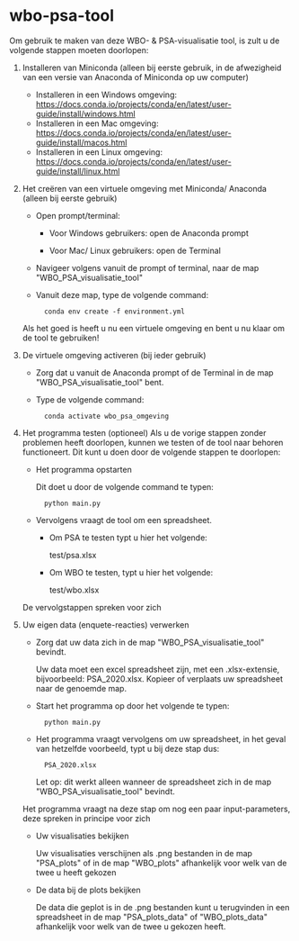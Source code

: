 # wbo-psa-tool
Om gebruik te maken van deze WBO- & PSA-visualisatie tool, is zult u de volgende stappen moeten doorlopen:


1) Installeren van Miniconda (alleen bij eerste gebruik, in de afwezigheid van een versie van Anaconda of Miniconda op uw computer)
	- Installeren in een Windows omgeving: https://docs.conda.io/projects/conda/en/latest/user-guide/install/windows.html
	- Installeren in een Mac omgeving: https://docs.conda.io/projects/conda/en/latest/user-guide/install/macos.html
	- Installeren in een Linux omgeving: https://docs.conda.io/projects/conda/en/latest/user-guide/install/linux.html
	
	
2) Het creëren van een virtuele omgeving met Miniconda/ Anaconda (alleen bij eerste gebruik)
	- Open prompt/terminal:
	
		- Voor Windows gebruikers: open de Anaconda prompt
		
		- Voor Mac/ Linux gebruikers: open de Terminal
	- Navigeer volgens vanuit de prompt of terminal, naar de map "WBO_PSA_visualisatie_tool"
	- Vanuit deze map, type de volgende command:
		
			conda env create -f environment.yml
	
	Als het goed is heeft u nu een virtuele omgeving en bent u nu klaar om de tool te gebruiken!


3) De virtuele omgeving activeren (bij ieder gebruik)
	- Zorg dat u vanuit de Anaconda prompt of de Terminal in de map "WBO_PSA_visualisatie_tool" bent.
	- Type de volgende command:
		
			conda activate wbo_psa_omgeving


4) Het programma testen (optioneel)
	Als u de vorige stappen zonder problemen heeft doorlopen, kunnen we testen of de tool naar behoren functioneert. Dit kunt u doen door de volgende stappen te doorlopen:
	- Het programma opstarten
		
		Dit doet u door de volgende command te typen:
		
			python main.py
	- Vervolgens vraagt de tool om een spreadsheet. 
	
		- Om PSA te testen typt u hier het volgende:
		
			test/psa.xlsx
		
		- Om WBO te testen, typt u hier het volgende:
		
			test/wbo.xlsx
	
	De vervolgstappen spreken voor zich


5) Uw eigen data (enquete-reacties) verwerken
	- Zorg dat uw data zich in de map "WBO_PSA_visualisatie_tool" bevindt. 
		
		Uw data moet een excel spreadsheet zijn, met een .xlsx-extensie, bijvoorbeeld: PSA_2020.xlsx. Kopieer of verplaats uw spreadsheet naar de genoemde map.
	- Start het programma op door het volgende te typen: 
		
			python main.py
	- Het programma vraagt vervolgens om uw spreadsheet, in het geval van hetzelfde voorbeeld, typt u bij deze stap dus:
		
			PSA_2020.xlsx
		
		Let op: dit werkt alleen wanneer de spreadsheet zich in de map "WBO_PSA_visualisatie_tool" bevindt.
	
	Het programma vraagt na deze stap om nog een paar input-parameters, deze spreken in principe voor zich
	- Uw visualisaties bekijken
		
		Uw visualisaties verschijnen als .png bestanden in de map "PSA_plots" of in de map "WBO_plots" afhankelijk voor welk van de twee u heeft gekozen
	- De data bij de plots bekijken
		
		De data die geplot is in de .png bestanden kunt u terugvinden in een spreadsheet in de map "PSA_plots_data" of "WBO_plots_data" afhankelijk voor welk van de twee u gekozen heeft.

